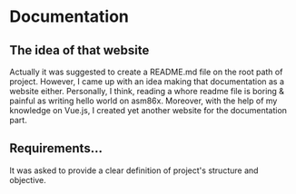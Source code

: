 # Documentation

## The idea of that website

Actually it was suggested to create a README.md file on the root path of
project. However, I came up with an idea making that documentation as a website
either. Personally, I think, reading a whore readme file is boring & painful as
writing hello world on asm86x. Moreover, with the help of my knowledge on
Vue.js, I created yet another website for the documentation part.

## Requirements...

It was asked to provide a clear definition of project's structure and objective.

